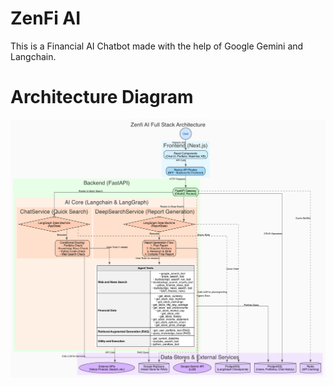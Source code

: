 # ZenFi AI

This is a Financial AI Chatbot made with the help of Google Gemini and Langchain.

# Architecture Diagram

![Architecture Diagram](docs/zenfi_ai_architecture.png)